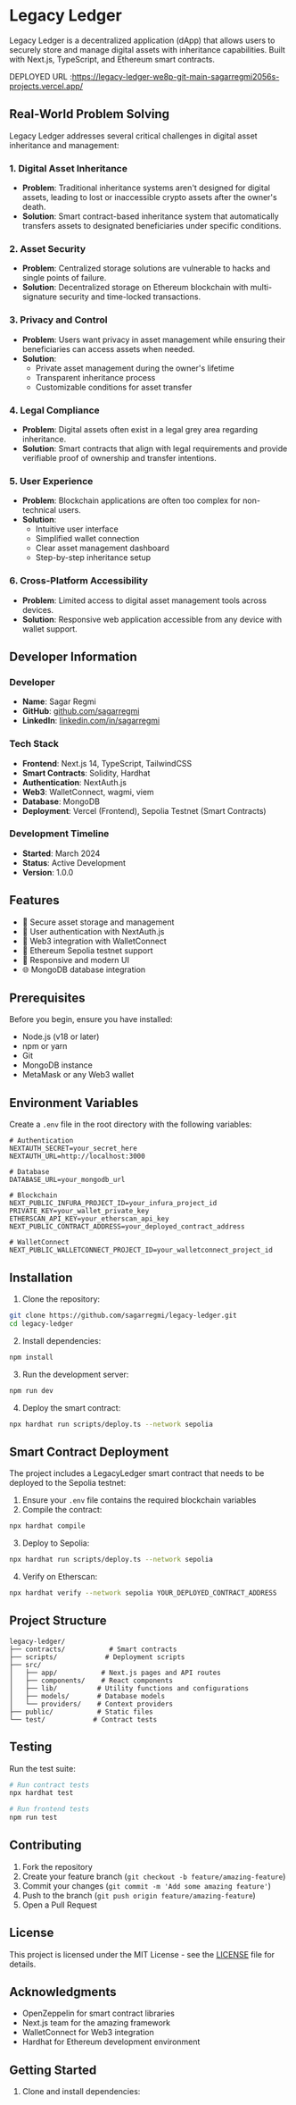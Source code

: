 # Legacy Ledger

Legacy Ledger is a decentralized application (dApp) that allows users to securely store and manage digital assets with inheritance capabilities. Built with Next.js, TypeScript, and Ethereum smart contracts.

DEPLOYED URL :https://legacy-ledger-we8p-git-main-sagarregmi2056s-projects.vercel.app/

## Real-World Problem Solving

Legacy Ledger addresses several critical challenges in digital asset inheritance and management:

### 1. Digital Asset Inheritance
- **Problem**: Traditional inheritance systems aren't designed for digital assets, leading to lost or inaccessible crypto assets after the owner's death.
- **Solution**: Smart contract-based inheritance system that automatically transfers assets to designated beneficiaries under specific conditions.

### 2. Asset Security
- **Problem**: Centralized storage solutions are vulnerable to hacks and single points of failure.
- **Solution**: Decentralized storage on Ethereum blockchain with multi-signature security and time-locked transactions.

### 3. Privacy and Control
- **Problem**: Users want privacy in asset management while ensuring their beneficiaries can access assets when needed.
- **Solution**: 
  - Private asset management during the owner's lifetime
  - Transparent inheritance process
  - Customizable conditions for asset transfer

### 4. Legal Compliance
- **Problem**: Digital assets often exist in a legal grey area regarding inheritance.
- **Solution**: Smart contracts that align with legal requirements and provide verifiable proof of ownership and transfer intentions.

### 5. User Experience
- **Problem**: Blockchain applications are often too complex for non-technical users.
- **Solution**: 
  - Intuitive user interface
  - Simplified wallet connection
  - Clear asset management dashboard
  - Step-by-step inheritance setup

### 6. Cross-Platform Accessibility
- **Problem**: Limited access to digital asset management tools across devices.
- **Solution**: Responsive web application accessible from any device with wallet support.

## Developer Information

### Developer
- **Name**: Sagar Regmi
- **GitHub**: [github.com/sagarregmi](https://github.com/sagarregmi2056)
- **LinkedIn**: [linkedin.com/in/sagarregmi](https://www.linkedin.com/in/sagar-regmi-60b377216/)

### Tech Stack
- **Frontend**: Next.js 14, TypeScript, TailwindCSS
- **Smart Contracts**: Solidity, Hardhat
- **Authentication**: NextAuth.js
- **Web3**: WalletConnect, wagmi, viem
- **Database**: MongoDB
- **Deployment**: Vercel (Frontend), Sepolia Testnet (Smart Contracts)

### Development Timeline
- **Started**: March 2024
- **Status**: Active Development
- **Version**: 1.0.0

## Features

- 🔐 Secure asset storage and management
- 👥 User authentication with NextAuth.js
- 💼 Web3 integration with WalletConnect
- 🔗 Ethereum Sepolia testnet support
- 📱 Responsive and modern UI
- 🌐 MongoDB database integration

## Prerequisites

Before you begin, ensure you have installed:

- Node.js (v18 or later)
- npm or yarn
- Git
- MongoDB instance
- MetaMask or any Web3 wallet

## Environment Variables

Create a `.env` file in the root directory with the following variables:

```env
# Authentication
NEXTAUTH_SECRET=your_secret_here
NEXTAUTH_URL=http://localhost:3000

# Database
DATABASE_URL=your_mongodb_url

# Blockchain
NEXT_PUBLIC_INFURA_PROJECT_ID=your_infura_project_id
PRIVATE_KEY=your_wallet_private_key
ETHERSCAN_API_KEY=your_etherscan_api_key
NEXT_PUBLIC_CONTRACT_ADDRESS=your_deployed_contract_address

# WalletConnect
NEXT_PUBLIC_WALLETCONNECT_PROJECT_ID=your_walletconnect_project_id
```

## Installation

1. Clone the repository:
```bash
git clone https://github.com/sagarregmi/legacy-ledger.git
cd legacy-ledger
```

2. Install dependencies:
```bash
npm install
```

3. Run the development server:
```bash
npm run dev
```

4. Deploy the smart contract:
```bash
npx hardhat run scripts/deploy.ts --network sepolia
```

## Smart Contract Deployment

The project includes a LegacyLedger smart contract that needs to be deployed to the Sepolia testnet:

1. Ensure your `.env` file contains the required blockchain variables
2. Compile the contract:
```bash
npx hardhat compile
```
3. Deploy to Sepolia:
```bash
npx hardhat run scripts/deploy.ts --network sepolia
```
4. Verify on Etherscan:
```bash
npx hardhat verify --network sepolia YOUR_DEPLOYED_CONTRACT_ADDRESS
```

## Project Structure

```
legacy-ledger/
├── contracts/           # Smart contracts
├── scripts/            # Deployment scripts
├── src/
│   ├── app/           # Next.js pages and API routes
│   ├── components/    # React components
│   ├── lib/          # Utility functions and configurations
│   ├── models/       # Database models
│   └── providers/    # Context providers
├── public/           # Static files
└── test/            # Contract tests
```

## Testing

Run the test suite:

```bash
# Run contract tests
npx hardhat test

# Run frontend tests
npm run test
```

## Contributing

1. Fork the repository
2. Create your feature branch (`git checkout -b feature/amazing-feature`)
3. Commit your changes (`git commit -m 'Add some amazing feature'`)
4. Push to the branch (`git push origin feature/amazing-feature`)
5. Open a Pull Request

## License

This project is licensed under the MIT License - see the [LICENSE](LICENSE) file for details.

## Acknowledgments

- OpenZeppelin for smart contract libraries
- Next.js team for the amazing framework
- WalletConnect for Web3 integration
- Hardhat for Ethereum development environment

## Getting Started

1. Clone and install dependencies:
```